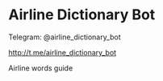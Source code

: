 # Airline Dictionary Bot

Telegram: @airline_dictionary_bot

http://t.me/airline_dictionary_bot

Airline words guide
